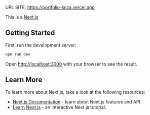 
URL SITE: https://portfolio-laiza.vercel.app



This is a [Next.js](https://nextjs.org/) 

## Getting Started

First, run the development server:

```bash
npm run dev

```

Open [http://localhost:3000](http://localhost:3000) with your browser to see the result.


## Learn More

To learn more about Next.js, take a look at the following resources:

- [Next.js Documentation](https://nextjs.org/docs) - learn about Next.js features and API.
- [Learn Next.js](https://nextjs.org/learn) - an interactive Next.js tutorial.

